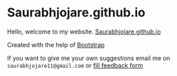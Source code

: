 # Saurabhjojare.github.io
Hello, welcome to my website. [Saurabhjojare.github.io](https://saurabhjojare.github.io)

Created with the help of [Bootstrap](http://getbootstrap.com)

If you want to give me your own suggestions email me on `saurabhjojare11@gmail.com` or [fill feedback form](https://forms.gle/NkvvekCaF4j76bhz8)
